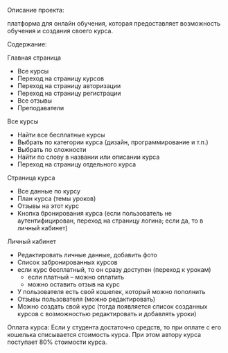 Описание проекта: 

платформа для онлайн обучения, которая предоставляет возможность обучения и создания своего курса.

Содержание:

Главная страница

-	Все курсы 
-	Переход на страницу курсов
-	Переход на страницу авторизации
-	Переход на страницу регистрации
-	Все отзывы
-	Преподаватели

Все курсы 

-	Найти все бесплатные курсы
-	Выбрать по категории курса (дизайн, программирование и т.п.)
-	Выбрать по сложности
-	Найти по слову в названии или описании курса
-	Переход на страницу отдельного курса

Страница курса

-	Все данные по курсу
-	План курса (темы уроков)
-	Отзывы на этот курс
-	Кнопка бронирования курса (если пользователь не аутентифицирован, переход на страницу логина; если да, то в личный кабинет)

Личный кабинет

-	Редактировать личные данные, добавить фото
- Список забронированных курсов
- если курс бесплатный, то он сразу доступен (переход к урокам)
  - если платный – можно оплатить
  - можно оставить отзыв на курс 
-	У пользователя есть свой кошелек, который можно пополнить 
-	Отзывы пользователя (можно редактировать)
-	Можно создать свой курс (тогда появляется список созданных курсов с возможностью редактировать и добавлять уроки)
	
Оплата курса:
Если у студента достаточно средств, то при оплате с его кошелька списывается стоимость курса. При этом автору курса поступает 80% стоимости курса. 
